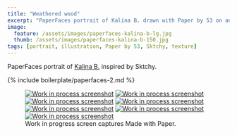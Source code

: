 ```yaml
---
title: "Weathered wood"
excerpt: "PaperFaces portrait of Kalina B. drawn with Paper by 53 on an iPad."
image: 
  feature: /assets/images/paperfaces-kalina-b-lg.jpg
  thumb: /assets/images/paperfaces-kalina-b-150.jpg
tags: [portrait, illustration, Paper by 53, Sktchy, texture]
---
```


PaperFaces portrait of [Kalina B.](http://sktchy.com/142Fr) inspired by Sktchy.

{% include boilerplate/paperfaces-2.md %}

<figure class="third">
  <a href="{{ site.url }}/assets/images/paperfaces-kalina-b-process-1-lg.jpg"><img src="{{ site.url }}/assets/images/paperfaces-kalina-b-process-1-600.jpg" alt="Work in process screenshot"></a>
  <a href="{{ site.url }}/assets/images/paperfaces-kalina-b-process-2-lg.jpg"><img src="{{ site.url }}/assets/images/paperfaces-kalina-b-process-2-600.jpg" alt="Work in process screenshot"></a>
  <a href="{{ site.url }}/assets/images/paperfaces-kalina-b-process-3-lg.jpg"><img src="{{ site.url }}/assets/images/paperfaces-kalina-b-process-3-600.jpg" alt="Work in process screenshot"></a>
  <a href="{{ site.url }}/assets/images/paperfaces-kalina-b-process-4-lg.jpg"><img src="{{ site.url }}/assets/images/paperfaces-kalina-b-process-4-600.jpg" alt="Work in process screenshot"></a>
  <a href="{{ site.url }}/assets/images/paperfaces-kalina-b-process-5-lg.jpg"><img src="{{ site.url }}/assets/images/paperfaces-kalina-b-process-5-600.jpg" alt="Work in process screenshot"></a>
  <a href="{{ site.url }}/assets/images/paperfaces-kalina-b-process-6-lg.jpg"><img src="{{ site.url }}/assets/images/paperfaces-kalina-b-process-6-600.jpg" alt="Work in process screenshot"></a>
  <a href="{{ site.url }}/assets/images/paperfaces-kalina-b-process-7-lg.jpg"><img src="{{ site.url }}/assets/images/paperfaces-kalina-b-process-7-600.jpg" alt="Work in process screenshot"></a>
  <figcaption>Work in progress screen captures Made with Paper.</figcaption>
</figure>
